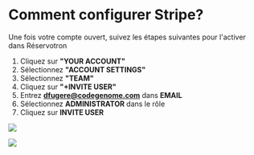# Comment configurer Stripe?

Une fois votre compte ouvert, suivez les étapes suivantes pour l'activer dans Réservotron

1. Cliquez sur **"YOUR ACCOUNT"**
2. Sélectionnez **"ACCOUNT SETTINGS"**
3. Sélectionnez **"TEAM"**
4. Cliquez sur **"+INVITE USER"**
5. Entrez **dfugere@codegenome.com** dans **EMAIL**
6. Sélectionnez **ADMINISTRATOR** dans le rôle
7. Cliquez sur **INVITE USER**


![](https://api.monosnap.com/image/download?id=CJbuPqavlA77P2Oryy8lPrI8Uvzvyx)

![](https://api.monosnap.com/image/download?id=6v14dJEQHxTrBihWEuKasSrXzrUVul)